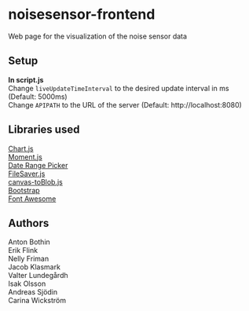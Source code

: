 # noisesensor-frontend
Web page for the visualization of the noise sensor data
## Setup
**In script.js**  
Change `liveUpdateTimeInterval` to the desired update interval in ms (Default: 5000ms)  
Change `APIPATH` to the URL of the server (Default: http://localhost:8080)
## Libraries used
[Chart.js](https://chartjs.org)  
[Moment.js](https://momentjs.com)  
[Date Range Picker](http://daterangepicker.com)  
[FileSaver.js](https://github.com/eligrey/FileSaver.js/)  
[canvas-toBlob.js](https://github.com/eligrey/canvas-toBlob.js/)  
[Bootstrap](https://bootstrap.com)  
[Font Awesome](https://fontawesome.com/)
## Authors
Anton Bothin  
Erik Flink  
Nelly Friman  
Jacob Klasmark  
Valter Lundegårdh  
Isak Olsson  
Andreas Sjödin  
Carina Wickström  
